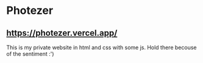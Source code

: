# Photezer

## https://photezer.vercel.app/

This is my private website in html and css with some js. Hold there becouse of the sentiment :')
